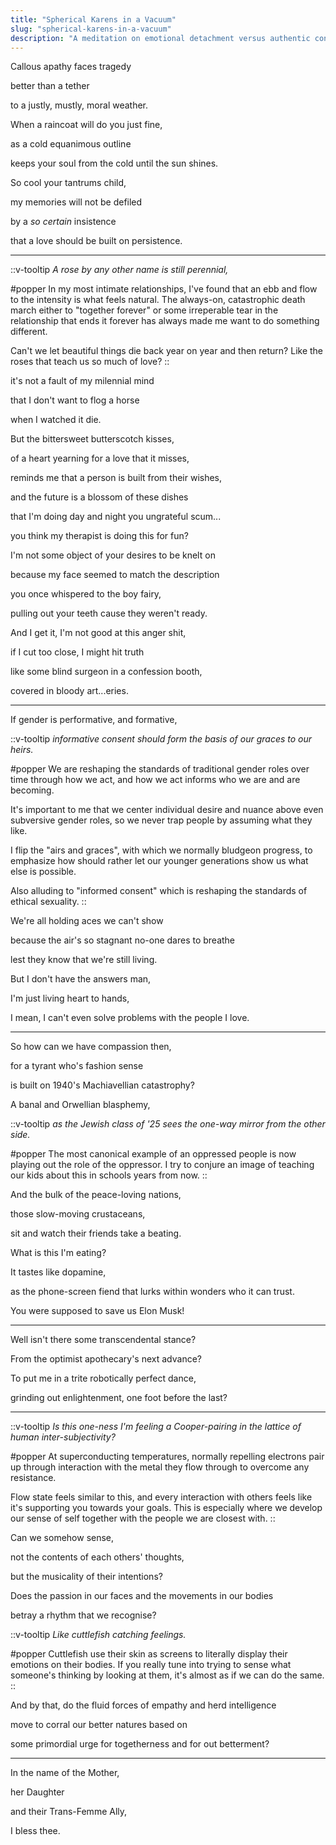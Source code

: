 ```yaml
---
title: "Spherical Karens in a Vacuum"
slug: "spherical-karens-in-a-vacuum"
description: "A meditation on emotional detachment versus authentic connection, exploring the balance between protection and vulnerability."
---
```


Callous apathy faces tragedy

better than a tether

to a justly, mustly, moral weather.

When a raincoat will do you just fine,

as a cold equanimous outline

keeps your soul from the cold until the sun shines.

So cool your tantrums child,

my memories will not be defiled

by a _so certain_ insistence

that a love should be built on persistence.

--------

::v-tooltip
_A rose by any other name is still perennial,_

#popper
In my most intimate relationships, I've found that an ebb and flow to the intensity is what feels natural. The always-on, catastrophic death march either to "together forever" or some irreperable tear in the relationship that ends it forever has always made me want to do something different.

Can't we let beautiful things die back year on year and then return? Like the roses that teach us so much of love?
::

it's not a fault of my milennial mind

that I don't want to flog a horse

when I watched it die.

But the bittersweet butterscotch kisses,

of a heart yearning for a love that it misses,

reminds me that a person is built from their wishes,

and the future is a blossom of these dishes

that I'm doing day and night you ungrateful scum...

you think my therapist is doing this for fun?

I'm not some object of your desires to be knelt on

because my face seemed to match the description

you once whispered to the boy fairy,

pulling out your teeth cause they weren't ready.

And I get it, I'm not good at this anger shit,

if I cut too close, I might hit truth

like some blind surgeon in a confession booth,

covered in bloody art...eries.

-----

If gender is performative, and formative, 

::v-tooltip
_informative consent should form the basis of our graces to our heirs._

#popper
We are reshaping the standards of traditional gender roles over time through how we act, and how we act informs who we are and are becoming.

It's important to me that we center individual desire and nuance above even subversive gender roles, so we never trap people by assuming what they like.

I flip the "airs and graces", with which we normally bludgeon progress, to emphasize how should rather let our younger generations show us what else is possible. 

Also alluding to "informed consent" which is reshaping the standards of ethical sexuality.
::

We're all holding aces we can't show

because the air's so stagnant no-one dares to breathe

lest they know that we're still living.

But I don't have the answers man,

I'm just living heart to hands,

I mean, I can't even solve problems with the people I love.

-------

So how can we have compassion then,

for a tyrant who's fashion sense

is built on 1940's Machiavellian catastrophy?

A banal and Orwellian blasphemy,

::v-tooltip
_as the Jewish class of '25 sees the one-way mirror from the other side._

#popper
The most canonical example of an oppressed people is now playing out the role of the oppressor. I try to conjure an image of teaching our kids about this in schools years from now.
::

And the bulk of the peace-loving nations,

those slow-moving crustaceans,

sit and watch their friends take a beating.

What is this I'm eating?

It tastes like dopamine,

as the phone-screen fiend that lurks within wonders who it can trust.

You were supposed to save us Elon Musk!

------

Well isn't there some transcendental stance?

From the optimist apothecary's next advance?

To put me in a trite robotically perfect dance,

grinding out enlightenment, one foot before the last?

------

::v-tooltip
_Is this one-ness I'm feeling a Cooper-pairing in the lattice of human inter-subjectivity?_

#popper
At superconducting temperatures, normally repelling electrons pair up through interaction with the metal they flow through to overcome any resistance. 

Flow state feels similar to this, and every interaction with others feels like it's supporting you towards your goals. This is especially where we develop our sense of self together with the people we are closest with.
::

Can we somehow sense,

not the contents of each others' thoughts,

but the musicality of their intentions?

Does the passion in our faces and the movements in our bodies

betray a rhythm that we recognise?

::v-tooltip
_Like cuttlefish catching feelings._

#popper
Cuttlefish use their skin as screens to literally display their emotions on their bodies. If you really tune into trying to sense what someone's thinking by looking at them, it's almost as if we can do the same.
::

And by that, do the fluid forces of empathy and herd intelligence

move to corral our better natures based on

some primordial urge for togetherness and for out betterment?

------

In the name of the Mother,

her Daughter

and their Trans-Femme Ally,

I bless thee.
